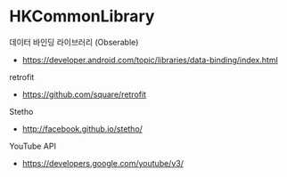 # HKCommonLibrary

데이터 바인딩 라이브러리 (Obserable)
-  https://developer.android.com/topic/libraries/data-binding/index.html

retrofit
- https://github.com/square/retrofit

Stetho
- http://facebook.github.io/stetho/

YouTube API
- https://developers.google.com/youtube/v3/
